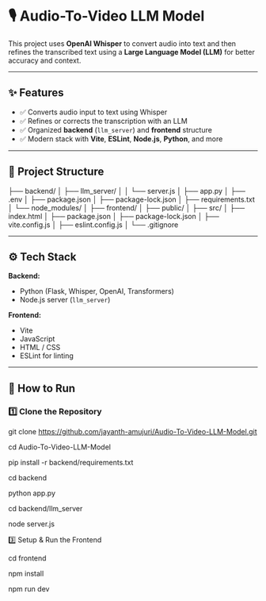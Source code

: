 # 🎙️ Audio-To-Video LLM Model

This project uses **OpenAI Whisper** to convert audio into text and then refines the transcribed text using a **Large Language Model (LLM)** for better accuracy and context.

---

## ✨ Features

- ✅ Converts audio input to text using Whisper  
- ✅ Refines or corrects the transcription with an LLM  
- ✅ Organized **backend** (`llm_server`) and **frontend** structure  
- ✅ Modern stack with **Vite**, **ESLint**, **Node.js**, **Python**, and more

---

## 📂 Project Structure

├── backend/
│ ├── llm_server/
│ │ └── server.js
│ ├── app.py
│ ├── .env
│ ├── package.json
│ ├── package-lock.json
│ ├── requirements.txt
│ └── node_modules/
│
├── frontend/
│ ├── public/
│ ├── src/
│ ├── index.html
│ ├── package.json
│ ├── package-lock.json
│ ├── vite.config.js
│ ├── eslint.config.js
│ └── .gitignore



---

## ⚙️ Tech Stack

**Backend:**  
- Python (Flask, Whisper, OpenAI, Transformers)  
- Node.js server (`llm_server`)

**Frontend:**  
- Vite  
- JavaScript  
- HTML / CSS  
- ESLint for linting

---

## 🚀 How to Run

### 1️⃣ Clone the Repository

git clone https://github.com/jayanth-amujuri/Audio-To-Video-LLM-Model.git

cd Audio-To-Video-LLM-Model

pip install -r backend/requirements.txt

cd backend

python app.py

cd backend/llm_server

node server.js

3️⃣ Setup & Run the Frontend

cd frontend

npm install

npm run dev
